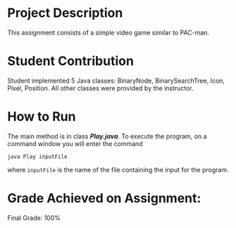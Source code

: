 # Project Description
This assignment consists of a simple video game similar to PAC-man.

# Student Contribution
Student implemented 5 Java classes: BinaryNode, BinarySearchTree, Icon, Pixel, Position. All other classes were provided by the instructor.

# How to Run
The main method is in class ***Play.java***. To execute the program, on a command window you will enter the command 

`java Play inputFile`

where `inputFile` is the name of the file containing the input for the program.

# Grade Achieved on Assignment:
Final Grade: 100%
